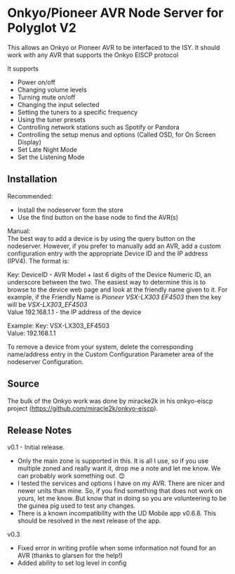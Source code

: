# Onkyo/Pioneer AVR Node Server for Polyglot V2

This allows an Onkyo or Pioneer AVR to be interfaced to the ISY. It should work with any AVR that supports the Onkyo EISCP protocol

It supports

* Power on/off
* Changing volume levels
* Turning mute on/off
* Changing the input selected
* Setting the tuners to a specific frequency
* Using the tuner presets
* Controlling network stations such as Spotify or Pandora
* Controlling the setup menus and options (Called OSD, for On Screen Display)
* Set Late Night Mode
* Set the Listening Mode

## Installation

Recommended:

* Install the nodeserver form the store</br>
* Use the find button on the base node to find the AVR(s)</br>

Manual:</br>
The best way to add a device is by using the query button on the nodeserver.  However, if you prefer to manually add an AVR, add a custom configuration entry with the appropriate Device ID and the IP address (IPV4). The format is:

Key: DeviceID - AVR Model + last 6 digits of the Device Numeric ID, an underscore between the two.  The easiest way to determine this is to browse to the device web page and look at the friendly name given to it.  For example, if the Friendly Name is <i>Pioneer VSX-LX303 EF4503</i> then the key will be <i>VSX-LX303_EF4503</i></br>
Value 192.168.1.1  - the IP address of the device

Example:
Key: VSX-LX303_EF4503</br>
Value: 192.168.1.1

To remove a device from your system, delete the corresponding name/address entry in the Custom Configuration Parameter area of the nodeserver Configuration.

## Source

The bulk of the Onkyo work was done by miracke2k in his onkyo-eiscp project (https://github.com/miracle2k/onkyo-eiscp).

## Release Notes

v0.1 - Initial release.  

* Only the main zone is supported in this.  It is all I use, so if you use multiple zoned and really want it, drop me a note and let me know.  We can probably work something out. 😊
* I tested the services and options I have on my AVR. There are nicer and newer units than mine.  So, if you find something that does not work on yours, let me know. But know that in doing so you are volunteering to be the guinea pig used to test any changes.
* There is a known incompatibility with the UD Mobile app v0.6.8.  This should be resolved in the next release of the app.

v0.3

* Fixed error in writing profile when some information not found for an AVR (thanks to glarsen for the help!)
* Added ability to set log level in config
